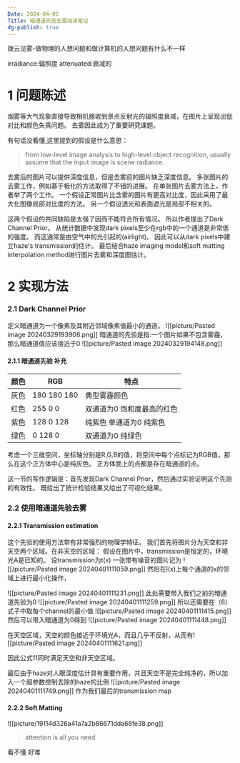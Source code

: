 ```yaml
---
Date: 2024-04-02
Title: 暗通道先验去雾阅读笔记
dg-publish: true
---
```


拨云见雾-做物理的人想问题和做计算机的人想问题有什么不一样 

irradiance:辐照度
attenuated:衰减的

# 1    问题陈述
烟雾等大气现象直接导致相机接收到景点反射光的辐照度衰减，在图片上呈现出低对比和颜色失真问题。 
去雾因此成为了重要研究课题。 

有句话没看懂,这里提到的假设是什么意思：
> from low-level image analysis to high-level object recognition, usually assume that the input image is scene radiance. 

去雾后的图片可以提供深度信息，但是去雾前的图片缺乏深度信息。 多张图片的去雾工作，例如基于极化的方法取得了不错的进展。 在单张图片去雾方法上，作者举了两个工作。 一个假设正常图片比含雾的图片有更高对比度，因此采用了最大化图像局部对比度的方法。 另一个假设透光和表面遮光是局部不相关的。 

这两个假设的共同缺陷是太强了因而不能符合所有情况。 所以作者提出了Dark Channel Prior。 从统计数据中发现dark pixels至少在rgb中的一个通道是非常低的强度。 而这通常是由空气中的光引起的(airlight)。 因此可以从dark pixels中建立haze's transmission的估计。 最后结合haze imaging model和soft matting interpolation method进行图片去雾和深度图估计。 


# 2     实现方法
### 2.1    Dark Channel Prior 
定义暗通道为一个像素及其附近邻域像素值最小的通道。 
![[picture/Pasted image 20240329193908.png]]
暗通道的先验是指:一个图片如果不包含雾霾，那么暗通道值应该接近于0
![[picture/Pasted image 20240329194148.png]]

#### 2.1.1    暗通道先验 补充

| 颜色 | RGB         | 特点                       |
| ---- | ----------- | -------------------------- |
| 灰色 | 180 180 180 | 典型雾霾颜色               |
| 红色 | 255 0 0     | 双通道为0 饱和度最高的红色 |
| 紫色 | 128 0 128   | 纯紫色 单通道为0 纯紫色    |
| 绿色 | 0 128 0     | 双通道为0 纯绿色           |
考虑一个三维空间，坐标轴分别是R,G,B的值，将空间中每个点标记为RGB值，那么在这个正方体中心是纯灰色。 正方体面上的点都是存在暗通道的点。 


这一节的写作逻辑是：首先发现Dark Channel Prior，然后通过实验证明这个先验的有效性。 既给出了统计检验结果又给出了可视化结果。 

### 2.2    使用暗通道先验去雾

#### 2.2.1 Transmission estimation 
这个先验的使用方法带有非常强烈的物理学特征。 我们首先将图片分为天空和非天空两个区域。在非天空的区域：
假设在图片中，transmission是恒定的，环境光A是已知的。 设transmission为t(x)
一张带有噪音的图片记为
![[/picture/Pasted image 20240401111059.png]]
然后在I(x)上每个通道的x的邻域上进行最小化操作，

![[picture/Pasted image 20240401111231.png]]
此处需要带入我们之前的暗通道先验为0 
![[picture/Pasted image 20240401111259.png]]
所以还需要在（6）式子中取每个channel的最小值
![[picture/Pasted image 20240401111415.png]]
然后可以带入暗通道为0得到
![[picture/Pasted image 20240401111448.png]]

在天空区域，天空的颜色接近于环境光A，而且几乎不反射，从而有![[picture/Pasted image 20240401111621.png]]

因此公式11同时满足天空和非天空区域。 

最后由于haze对人眼深度估计具有重要作用，并且天空不是完全纯净的，所以加入一个超参数控制去除的haze的比例
![[picture/Pasted image 20240401111749.png]]
作为我们最后的transmission map


#### 2.2.2 Soft Matting
![[picture/19114d326a41a7a2b86671dda68fe38.png]]
> attention is all you need

看不懂 好难 


